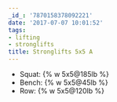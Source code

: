 ```yaml
---
_id_: '7870158378092221'
date: '2017-07-07 10:01:52'
tags:
- lifting
- stronglifts
title: Stronglifts 5x5 A
---
```


- Squat:    {% w 5x5@185lb %}
- Bench:    {% w 5x5@45lb %}
- Row:      {% w 5x5@120lb %}
